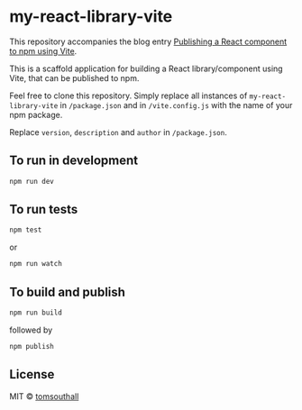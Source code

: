 # my-react-library-vite

This repository accompanies the blog entry [Publishing a React component to npm using Vite](https://tomsouthall.com/blog/publishing-react-component-using-vite/).

This is a scaffold application for building a React library/component using Vite, that can be published to npm.

Feel free to clone this repository. Simply replace all instances of `my-react-library-vite` in `/package.json` and in `/vite.config.js` with the name of your npm package.

Replace `version`, `description` and `author` in `/package.json`.

## To run in development

```bash
npm run dev
```

## To run tests

```bash
npm test
```

or

```bash
npm run watch
```

## To build and publish

```bash
npm run build
```

followed by

```bash
npm publish
```

## License

MIT © [tomsouthall](https://github.com/tomsouthall)
